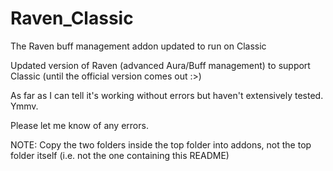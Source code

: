# Raven_Classic
The Raven buff management addon updated to run on Classic

Updated version of Raven (advanced Aura/Buff management) to support Classic (until the official version comes out :>)

As far as I can tell it's working without errors but haven't extensively tested. Ymmv.

Please let me know of any errors.

NOTE: Copy the two folders inside the top folder into addons, not the top folder itself (i.e. not the one containing this README)
